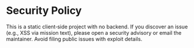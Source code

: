 # Security Policy

This is a static client‑side project with no backend. If you discover an issue (e.g., XSS via mission text), please open a security advisory or email the maintainer. Avoid filing public issues with exploit details.